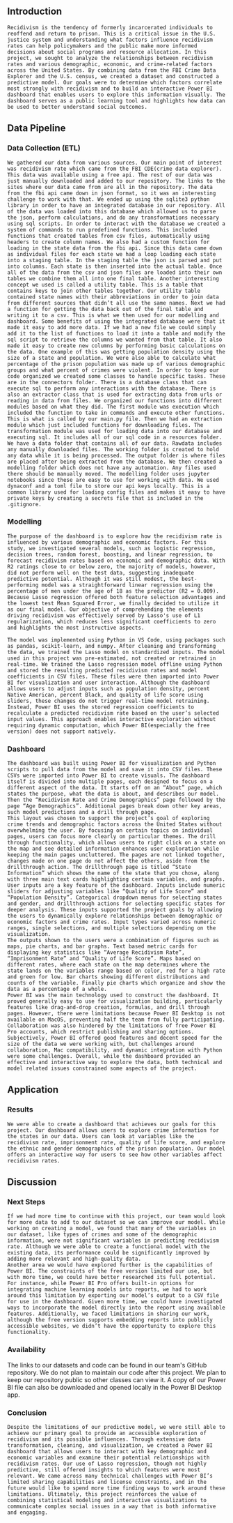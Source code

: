 ## Introduction
	Recidivism is the tendency of formerly incarcerated individuals to reoffend and return to prison. This is a critical issue in the U.S. justice system and understanding what factors influence recidivism rates can help policymakers and the public make more informed decisions about social programs and resource allocation. In this project, we sought to analyze the relationships between recidivism rates and various demographic, economic, and crime-related factors across the United States. By combining data from the FBI Crime Data Explorer and the U.S. census, we created a dataset and constructed a predictive model. Our goals were to determine which factors correlate most strongly with recidivism and to build an interactive Power BI dashboard that enables users to explore this information visually. The dashboard serves as a public learning tool and highlights how data can be used to better understand social outcomes.
## Data Pipeline
### Data Collection (ETL)
	We gathered our data from various sources. Our main point of interest was recidivism rate which came from the FBI CDE(crime data explorer). This data was available using a free api. The rest of our data was just manually downloaded and added to our repository. The links to the sites where our data came from are all in the repository. The data from the fbi api came down in json format, so it was an interesting challenge to work with that. We ended up using the sqlite3 python library in order to have an integrated database in our repository. All of the data was loaded into this database which allowed us to parse the json, perform calculations, and do any transformations necessary using sql scripts. In order to interact with the database we created a system of commands to run predefined functions. This included functions that created tables from csv files, automatically using headers to create column names. We also had a custom function for loading in the state data from the fbi api. Since this data came down as individual files for each state we had a loop loading each state into a staging table. In the staging table the json is parsed and put into columns. Each state is then inserted into the actual table. Once all of the data from the csv and json files are loaded into their own tables we combine them all into one final table. Another interesting concept we used is called a utility table. This is a table that contains keys to join other tables together. Our utility table contained state names with their abbreviations in order to join data from different sources that didn’t all use the same names. Next we had a function for getting the data back out of the final table and writing it to a csv. This is what we then used for our modelling and dashboard. Some benefits of using the integrated database were that it made it easy to add more data. If we had a new file we could simply add it to the list of functions to load it into a table and modify the sql script to retrieve the columns we wanted from that table. It also made it easy to create new columns by performing basic calculations on the data. One example of this was getting population density using the size of a state and population. We were also able to calculate what percentage of the prison population was made up of various demographic groups and what percent of crimes were violent. In order to keep our code organized we created some classes to handle specific tasks. These are in the connectors folder. There is a database class that can execute sql to perform any interactions with the database. There is also an extractor class that is used for extracting data from urls or reading in data from files. We organized our functions into different modules based on what they did. The first module was execution which included the function to take in commands and execute other functions. This is what is called by our main.py file. Then we had an extraction module which just included functions for downloading files. The transformation module was used for loading data into our database and executing sql. It includes all of our sql code in a resources folder. We have a data folder that contains all of our data. Rawdata includes any manually downloaded files. The working folder is created to hold any data while it is being processed. The output folder is where files are placed after being extracted from the database. We then created a modelling folder which does not have any automation. Any files used there should be manually moved. The modelling folder uses jupyter notebooks since these are easy to use for working with data. We used dynaconf and a toml file to store our api keys locally. This is a common library used for loading config files and makes it easy to have private keys by creating a secrets file that is included in the .gitignore. 
### Modelling
	The purpose of the dashboard is to explore how the recidivism rate is influenced by various demographic and economic factors. For this study, we investigated several models, such as logistic regression, decision trees, random forest, boosting, and linear regression, to forecast recidivism rates based on economic and demographic data. With R2 ratings close to or below zero, the majority of models, however, did not perform well on the test data, suggesting inadequate predictive potential. Although it was still modest, the best-performing model was a straightforward linear regression using the percentage of men under the age of 18 as the predictor (R2 = 0.009). Because Lasso regression offered both feature selection advantages and the lowest test Mean Squared Error, we finally decided to utilize it as our final model. Our objective of comprehending the elements driving recidivism was effectively served by Lasso's use of L1 regularization, which reduces less significant coefficients to zero and highlights the most instructive aspects.

	The model was implemented using Python in VS Code, using packages such as pandas, scikit-learn, and numpy. After cleaning and transforming the data, we trained the Lasso model on standardized inputs. The model used in this project was pre-estimated, not created or retrained in real-time. We trained the Lasso regression model offline using Python and stored the resulting predicted recidivism rates and model coefficients in CSV files. These files were then imported into Power BI for visualization and user interaction. Although the dashboard allows users to adjust inputs such as population density, percent Native American, percent Black, and quality of life score using sliders, these changes do not trigger real-time model retraining. Instead, Power BI uses the stored regression coefficients to recalculate a predicted recidivism rate based on the user’s selected input values. This approach enables interactive exploration without requiring dynamic computation, which Power BI(especially the free version) does not support natively.    


### Dashboard
	The dashboard was built using Power BI for visualization and Python scripts to pull data from the model and save it into CSV files. These CSVs were imported into Power BI to create visuals. The dashboard itself is divided into multiple pages, each designed to focus on a different aspect of the data. It starts off on an “About” page, which states the purpose, what the data is about, and describes our model. Then the “Recidivism Rate and Crime Demographics” page followed by the page “Age Demographics”. Additional pages break down other key areas, such model predictions and a drill through page. 
	This layout was chosen to support the project’s goal of exploring crime trends and demographic factors across the United States without overwhelming the user. By focusing on certain topics on individual pages, users can focus more clearly on particular themes. The drill through functionality, which allows users to right click on a state on the map and see detailed information enhances user exploration while keeping the main pages uncluttered. The pages are not linked together, changes made on one page do not affect the others, aside from the drillthrough action. The drillthrough page is titled “State Information” which shows the name of the state that you chose, along with three main text cards highlighting certain variables, and graphs.
	User inputs are a key feature of the dashboard. Inputs include numeric sliders for adjusting variables like “Quality of Life Score” and “Population Density”. Categorical dropdown menus for selecting states and gender, and drillthrough actions for selecting specific states for deeper analysis. These inputs supported the project goals by allowing the users to dynamically explore relationships between demographic or economic factors and crime rates. Input types varied across numeric ranges, single selections, and multiple selections depending on the visualization.
	The outputs shown to the users were a combination of figures such as maps, pie charts, and bar graphs. Text based metric cards for displaying key statistics like “Average Recidivism Rate”, “Imprisonment Rate” and “Quality of Life Score”. Maps based on different rates, where each state on the map determines where the state lands on the variables range based on color, red for a high rate and green for low. Bar charts showing different distributions and counts of the variable. Finally pie charts which organize and show the data as a percentage of a whole.
	Power BI was the main technology used to construct the dashboard. It proved generally easy to use for visualization building, particularly features like drag-and-drop creation, formulas, and drill through pages. However, there were limitations because Power BI Desktop is not available on MacOS, preventing half the team from fully participating. Collaboration was also hindered by the limitations of free Power BI Pro accounts, which restrict publishing and sharing options. 
	Subjectively, Power BI offered good features and decent speed for the size of the data we were working with, but challenges around collaboration, Mac compatibility, and dynamic integration with Python were some challenges. Overall, while the dashboard provided an effective and interactive way to explore the data, both technical and model related issues constrained some aspects of the project.
## Application
### Results
	We were able to create a dashboard that achieves our goals for this project. Our dashboard allows users to explore crime information for the states in our data. Users can look at variables like the recidivism rate, imprisonment rate, quality of life score, and explore the ethnic and gender demographics of the prison population. Our model offers an interactive way for users to see how other variables affect recidivism rates.
## Discussion
### Next Steps
	If we had more time to continue with this project, our team would look for more data to add to our dataset so we can improve our model. While working on creating a model, we found that many of the variables in our dataset, like types of crimes and some of the demographic information, were not significant variables in predicting recidivism rate. Although we were able to create a functional model with the existing data, its performance could be significantly improved by adding more relevant and high-quality data.
	Another area we would have explored further is the capabilities of Power BI. The constraints of the free version limited our use, but with more time, we could have better researched its full potential. For instance, while Power BI Pro offers built-in options for integrating machine learning models into reports, we had to work around this limitation by exporting our model’s output to a CSV file for use in the dashboard. Given more time, we could have investigated ways to incorporate the model directly into the report using available features. Additionally, we faced limitations in sharing our work, although the free version supports embedding reports into publicly accessible websites, we didn’t have the opportunity to explore this functionality.
### Availability
The links to our datasets and code can be found in our team's GitHub repository. We do not plan to maintain our code after this project. We plan to keep our repository public so other classes can view it. A copy of our Power BI file can also be downloaded and opened locally in the Power BI Desktop app. 
### Conclusion
	Despite the limitations of our predictive model, we were still able to achieve our primary goal to provide an accessible exploration of recidivism and its possible influences. Through extensive data transformation, cleaning, and visualization, we created a Power BI dashboard that allows users to interact with key demographic and economic variables and examine their potential relationships with recidivism rates. Our use of Lasso regression, though not highly predictive, still offered insights to which features were most relevant. We came across many technical challenges with Power BI’s limited sharing capabilities and license constraints, and in the future would like to spend more time finding ways to work around these limitations. Ultimately, this project reinforces the value of combining statistical modeling and interactive visualizations to communicate complex social issues in a way that is both informative and engaging.
